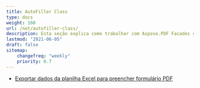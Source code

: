 ```yaml
---
title: AutoFiller Class
type: docs
weight: 160
url: /net/autofiller-class/
description: Esta seção explica como trabalhar com Aspose.PDF Facades com AutoFiller Class.
lastmod: "2021-06-05"
draft: false
sitemap:
    changefreq: "weekly"
    priority: 0.7
---
```


- [Exportar dados da planilha Excel para preencher formulário PDF](/pdf/net/export-excel-worksheet-data-to-fill-pdf-form/)